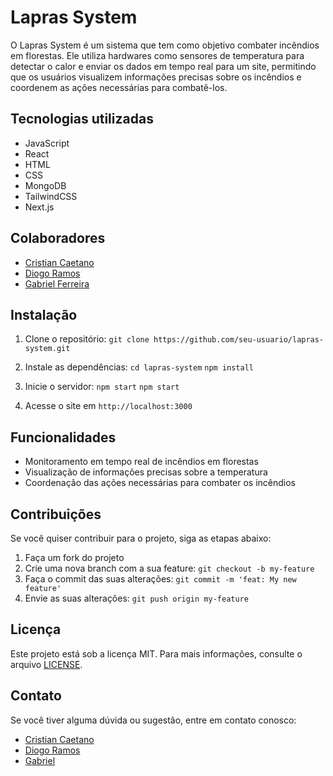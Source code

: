 # Lapras System

O Lapras System é um sistema que tem como objetivo combater incêndios em florestas. Ele utiliza hardwares como sensores de temperatura para detectar o calor e enviar os dados em tempo real para um site, permitindo que os usuários visualizem informações precisas sobre os incêndios e coordenem as ações necessárias para combatê-los.

## Tecnologias utilizadas

- JavaScript
- React
- HTML
- CSS
- MongoDB
- TailwindCSS
- Next.js

## Colaboradores

- [Cristian Caetano](https://github.com/cristiancaetano29)
- [Diogo Ramos](https://github.com/diogoramosr)
- [Gabriel Ferreira](https://github.com/gabrielfxz)

## Instalação

1. Clone o repositório: `git clone https://github.com/seu-usuario/lapras-system.git`

2. Instale as dependências: 
`cd lapras-system`
`npm install`

3. Inicie o servidor:
`npm start`
`npm start`

4. Acesse o site em 
`http://localhost:3000`

## Funcionalidades

- Monitoramento em tempo real de incêndios em florestas
- Visualização de informações precisas sobre a temperatura
- Coordenação das ações necessárias para combater os incêndios

## Contribuições

Se você quiser contribuir para o projeto, siga as etapas abaixo:

1. Faça um fork do projeto
2. Crie uma nova branch com a sua feature: `git checkout -b my-feature`
3. Faça o commit das suas alterações: `git commit -m 'feat: My new feature'`
4. Envie as suas alterações: `git push origin my-feature`

## Licença

Este projeto está sob a licença MIT. Para mais informações, consulte o arquivo [LICENSE](LICENSE).

## Contato

Se você tiver alguma dúvida ou sugestão, entre em contato conosco:

- [Cristian Caetano](https://github.com/cristiancaetano29)
- [Diogo Ramos](https://github.com/diogoramosr)
- [Gabriel](https://github.com/gabrielfxz)
